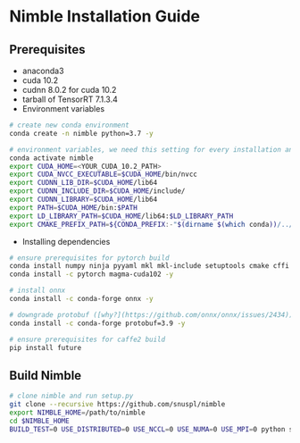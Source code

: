 # Nimble Installation Guide

## Prerequisites
* anaconda3
* cuda 10.2
* cudnn 8.0.2 for cuda 10.2
* tarball of TensorRT 7.1.3.4
* Environment variables
```bash
# create new conda environment
conda create -n nimble python=3.7 -y

# environment variables, we need this setting for every installation and experiment
conda activate nimble
export CUDA_HOME=<YOUR_CUDA_10.2_PATH>
export CUDA_NVCC_EXECUTABLE=$CUDA_HOME/bin/nvcc
export CUDNN_LIB_DIR=$CUDA_HOME/lib64
export CUDNN_INCLUDE_DIR=$CUDA_HOME/include/
export CUDNN_LIBRARY=$CUDA_HOME/lib64
export PATH=$CUDA_HOME/bin:$PATH
export LD_LIBRARY_PATH=$CUDA_HOME/lib64:$LD_LIBRARY_PATH
export CMAKE_PREFIX_PATH=${CONDA_PREFIX:-"$(dirname $(which conda))/../"}
```
* Installing dependencies
```bash
# ensure prerequisites for pytorch build
conda install numpy ninja pyyaml mkl mkl-include setuptools cmake cffi typing -y
conda install -c pytorch magma-cuda102 -y

# install onnx
conda install -c conda-forge onnx -y

# downgrade protobuf ([why?](https://github.com/onnx/onnx/issues/2434))
conda install -c conda-forge protobuf=3.9 -y

# ensure prerequisites for caffe2 build
pip install future
```

## Build Nimble
```bash
# clone nimble and run setup.py
git clone --recursive https://github.com/snuspl/nimble
export NIMBLE_HOME=/path/to/nimble
cd $NIMBLE_HOME
BUILD_TEST=0 USE_DISTRIBUTED=0 USE_NCCL=0 USE_NUMA=0 USE_MPI=0 python setup.py install
```
